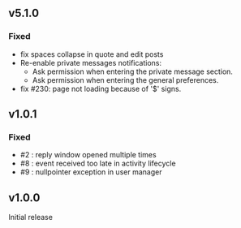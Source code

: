 
## v5.1.0

### Fixed

* fix spaces collapse in quote and edit posts
* Re-enable private messages notifications:
  * Ask permission when entering the private message section.
  * Ask permission when entering the general preferences.
* fix #230: page not loading because of '$' signs.

## v1.0.1

### Fixed

* #2 : reply window opened multiple times
* #8 : event received too late in activity lifecycle
* #9 : nullpointer exception in user manager

## v1.0.0

Initial release
